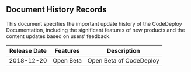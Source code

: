 ## Document History Records

This document specifies the important update history of the CodeDeploy Documentation, including the significant features of new products and the content updates based on users’ feedback.

| Release Date      |    Features |Description |
| :--------: | :--------:|:--------:|
| 2018-12-20  | Open Beta	 | Open Beta of CodeDeploy	 |
